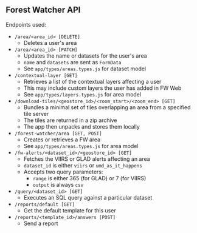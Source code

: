 
## Forest Watcher API

Endpoints used:
* `/area/<area_id> [DELETE]`
    * Deletes a user's area
* `/area/<area_id> [PATCH]`
    * Updates the name or datasets for the user's area
    * `name` and `datasets` are sent as `FormData`
    * See `app/types/areas.types.js` for dataset model
* `/contextual-layer [GET]`
    * Retrieves a list of the contextual layers affecting a user
    * This may include custom layers the user has added in FW Web
    * See `app/types/layers.types.js` for area model
* `/download-tiles/<geostore_id>/<zoom_start>/<zoom_end> [GET]`
    * Bundles a minimal set of tiles overlapping an area from a specified tile server
    * The tiles are returned in a zip archive
    * The app then unpacks and stores them locally
* `/forest-watcher/area [GET, POST]`
    * Creates or retrieves a FW area
    * See `app/types/areas.types.js` for area model
* `/fw-alerts/<dataset_id>/<geostore_id> [GET]`
    * Fetches the VIIRS or GLAD alerts affecting an area
    * `dataset_id` is either `viirs` or `umd_as_it_happens`
    * Accepts two query parameters:
        * `range` is either 365 (for GLAD) or 7 (for VIIRS)
        * `output` is always `csv`
* `/query/<dataset_id> [GET]`
    * Executes an SQL query against a particular dataset
* `/reports/default [GET]`
    * Get the default template for this user
* `/reports/<template_id>/answers [POST]`
    * Send a report
    


